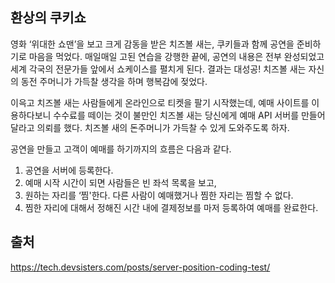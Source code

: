 ## 환상의 쿠키쇼
영화 ‘위대한 쇼맨’을 보고 크게 감동을 받은 치즈볼 새는, 쿠키들과 함께 공연을 준비하기로 마음을 먹었다.
매일매일 고된 연습을 강행한 끝에, 공연의 내용은 전부 완성되었고 세계 각국의 전문가들 앞에서 쇼케이스를 펼치게 된다.
결과는 대성공! 치즈볼 새는 자신의 동전 주머니가 가득찰 생각을 하며 행복감에 젖었다.

이윽고 치즈볼 새는 사람들에게 온라인으로 티켓을 팔기 시작했는데,
예매 사이트를 이용하다보니 수수료를 떼이는 것이 불만인 치즈볼 새는 당신에게 예매 API 서버를 만들어달라고 의뢰를 했다.
치즈볼 새의 돈주머니가 가득찰 수 있게 도와주도록 하자.

공연을 만들고 고객이 예매를 하기까지의 흐름은 다음과 같다.

1. 공연을 서버에 등록한다.
2. 예매 시작 시간이 되면 사람들은 빈 좌석 목록을 보고,
3. 원하는 자리를 ‘찜'한다. 다른 사람이 예매했거나 찜한 자리는 찜할 수 없다.
4. 찜한 자리에 대해서 정해진 시간 내에 결제정보를 마저 등록하여 예매를 완료한다.

## 출처
https://tech.devsisters.com/posts/server-position-coding-test/
